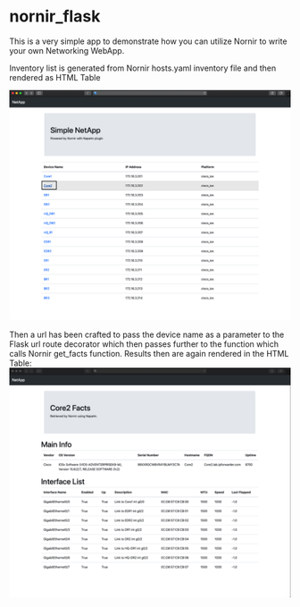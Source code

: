 # nornir_flask


This is a very simple app to demonstrate how you can utilize Nornir to write your own Networking WebApp.

Inventory list is generated from Nornir hosts.yaml inventory file and then rendered as HTML Table

![Img](Home.png)

Then a url has been crafted to pass the device name as a parameter to the Flask url route decorator which then passes further to the function which calls Nornir get_facts function.
Results then are again rendered in the HTML Table:
![Img](Facts.png)


